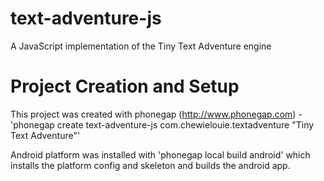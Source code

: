 text-adventure-js
=================

A JavaScript implementation of the Tiny Text Adventure engine

Project Creation and Setup
==========================

This project was created with phonegap (http://www.phonegap.com) - 'phonegap create text-adventure-js com.chewielouie.textadventure "Tiny Text Adventure"'

Android platform was installed with 'phonegap local build android' which installs the platform config and skeleton and builds the android app.

